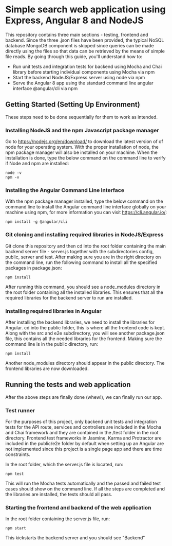 # Simple search web application using Express, Angular 8 and NodeJS
This repository contains three main sections - testing, frontend and backend. Since the three .json files have been provided, the typical NoSQL database MongoDB component is skipped since queries can be made directly using the files so that data can be retrieved by the means of simple file reads. By going through this guide, you'll understand how to:
* Run unit tests and integration tests for backend using Mocha and Chai library before starting individual components using Mocha via npm
* Start the backend NodeJS/Express server using node via npm
* Serve the Angular 8 app using the standard command line angular interface @angular/cli via npm

## Getting Started (Setting Up Environment)
These steps need to be done sequentially for them to work as intended.

### Installing NodeJS and the npm Javascript package manager
Go to https://nodejs.org/en/download/ to download the latest version of of node for your operating system. With the proper installation of node, the npm package manager will also be installed on your machine.
When the installation is done, type the below command on the command line to verify if Node and npm are installed:
```
node -v
npm -v
```

### Installing the Angular Command Line Interface
With the npm package manager installed, type the below command on the command line to install the Angular command line interface globally on your machine using npm, for more information you can visit https://cli.angular.io/:
```
npm install -g @angular/cli
```

### Git cloning and installing required libraries in NodeJS/Express
Git clone this repository and then cd into the root folder containing the main backend server file - server.js together with the subdirectories config, public, server and test. After making sure you are in the right directory on the command line, run the following command to install all the specified packages in package.json:
```
npm install
```
After running this command, you should see a node_modules directory in the root folder containing all the installed libraries. This ensures that all the required libraries for the backend server to run are installed.

### Installing required libraries in Angular 
After installing the backend libraries, we need to install the libraries for Angular. cd into the public folder, this is where all the frontend code is kept. Along with the src and e2e subdirectory, you will see another package.json file, this contains all the needed libraries for the frontend. Making sure the command line is in the public directory, run:
```
npm install
```
Another node_modules directory should appear in the public directory. The frontend libraries are now downloaded.

## Running the tests and web application
After the above steps are finally done (whew!), we can finally run our app. 

### Test runner
For the purposes of this project, only backend unit tests and integration tests for the API route, services and controllers are included in the Mocha and Chai framework and they are contained in the /test folder in the root directory. Frontend test frameworks in Jasmine, Karma and Protractor are included in the public/e2e folder by default when setting up an Angular are not implemented since this project is a single page app and there are time constraints.

In the root folder, which the server.js file is located, run:
```
npm test
```
This will run the Mocha tests automatically and the passed and failed test cases should show on the command line. If all the steps are completed and the libraries are installed, the tests should all pass.

### Starting the frontend and backend of the web application
In the root folder containing the server.js file, run:
```
npm start
```
This kickstarts the backend server and you should see "Backend"
